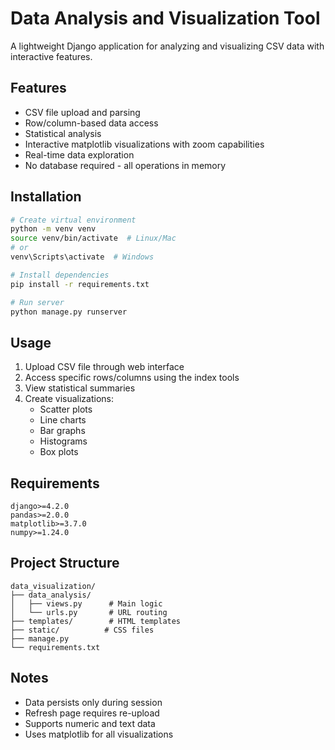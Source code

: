 # Data Analysis and Visualization Tool

A lightweight Django application for analyzing and visualizing CSV data with interactive features.

## Features
- CSV file upload and parsing
- Row/column-based data access
- Statistical analysis
- Interactive matplotlib visualizations with zoom capabilities
- Real-time data exploration
- No database required - all operations in memory

## Installation
```bash
# Create virtual environment
python -m venv venv
source venv/bin/activate  # Linux/Mac
# or
venv\Scripts\activate  # Windows

# Install dependencies
pip install -r requirements.txt

# Run server
python manage.py runserver
```

## Usage
1. Upload CSV file through web interface
2. Access specific rows/columns using the index tools
3. View statistical summaries
4. Create visualizations:
   - Scatter plots
   - Line charts
   - Bar graphs
   - Histograms
   - Box plots

## Requirements
```
django>=4.2.0
pandas>=2.0.0
matplotlib>=3.7.0
numpy>=1.24.0
```

## Project Structure
```
data_visualization/
├── data_analysis/
│   ├── views.py      # Main logic
│   └── urls.py       # URL routing
├── templates/        # HTML templates
├── static/          # CSS files
├── manage.py
└── requirements.txt
```

## Notes
- Data persists only during session
- Refresh page requires re-upload
- Supports numeric and text data
- Uses matplotlib for all visualizations